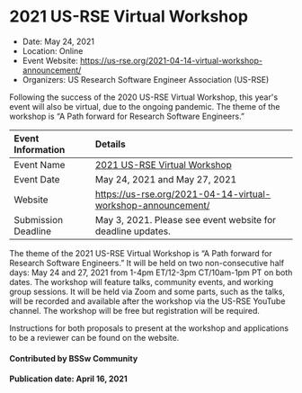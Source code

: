 # 2021 US-RSE Virtual Workshop

<!-- - Date: May 24, 2021 and May 27, 2021 -->
- Date: May 24, 2021
- Location: Online
- Event Website: https://us-rse.org/2021-04-14-virtual-workshop-announcement/
- Organizers: US Research Software Engineer Association (US-RSE)
			   
<!-- deck text start -->
Following the success of the 2020 US-RSE Virtual Workshop, this year's event will also be virtual, due to the ongoing pandemic. The theme of the workshop is “A Path forward for Research Software Engineers.”
<!-- deck text end -->

Event Information | Details
:--- | :---			   
Event Name | [2021 US-RSE Virtual Workshop](https://us-rse.org/2021-04-14-virtual-workshop-announcement/)
Event Date | May 24, 2021 and May 27, 2021
Website | https://us-rse.org/2021-04-14-virtual-workshop-announcement/
Submission Deadline | May 3, 2021. Please see event website for deadline updates.
 
The theme of the 2021 US-RSE Virtual Workshop is “A Path forward for Research Software Engineers.” It will be held  on two non-consecutive half days: May 24 and 27, 2021 from 1-4pm ET/12-3pm CT/10am-1pm PT on both dates. The workshop will feature talks, community events, and working group sessions. It will be held via Zoom and some parts, such as the talks, will be recorded and available after the workshop via the US-RSE YouTube channel. The workshop will be free but registration will be required.

Instructions for both proposals to present at the workshop and applications to be a reviewer can be found on the website. 

#### Contributed by BSSw Community

#### Publication date: April 16, 2021

<!---
Publish: yes
Pinned: no
Topics: software engineering, conferences and workshops
RSS update: 2021-04-16
--->
